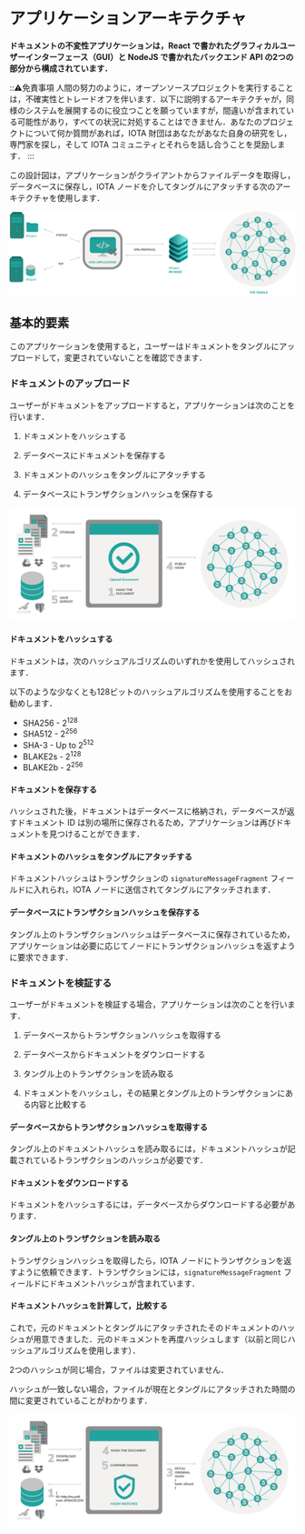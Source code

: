 # アプリケーションアーキテクチャ
<!-- # Application architecture -->

**ドキュメントの不変性アプリケーションは，React で書かれたグラフィカルユーザーインターフェース（GUI）と NodeJS で書かれたバックエンド API の2つの部分から構成されています．**
<!-- **The Document immutability application consists of two parts: A graphical user interface (GUI), written in React and a back-end API, written in NodeJS.** -->

:::warning:免責事項
人間の努力のように，オープンソースプロジェクトを実行することは，不確実性とトレードオフを伴います．以下に説明するアーキテクチャが，同様のシステムを展開するのに役立つことを願っていますが，間違いが含まれている可能性があり，すべての状況に対処することはできません．あなたのプロジェクトについて何か質問があれば，IOTA 財団はあなたがあなた自身の研究をし，専門家を探し，そして IOTA コミュニティとそれらを話し合うことを奨励します．
:::
<!-- :::warning:Disclaimer -->
<!-- Running an open source project, like any human endeavor, involves uncertainty and trade-offs. We hope the architecture described below helps you to deploy similar systems, but it may include mistakes, and can’t address every situation. If you have any questions about your project, we encourage you to do your own research, seek out experts, and discuss them with the IOTA community. -->
<!-- ::: -->

この設計図は，アプリケーションがクライアントからファイルデータを取得し，データベースに保存し，IOTA ノードを介してタングルにアタッチする次のアーキテクチャを使用します．
<!-- This blueprint uses the following architecture whereby the application takes file data from a client, saves it to a database, and attaches it to the Tangle through an IOTA node. -->

![Document immutability architecture](../images/document-immutability-architecture.png)

## 基本的要素
<!-- ## Building blocks -->

このアプリケーションを使用すると，ユーザーはドキュメントをタングルにアップロードして，変更されていないことを確認できます．
<!-- The application allows users to upload their documents to the Tangle and then verify that they haven't changed. -->

### ドキュメントのアップロード
<!-- ### Uploading a document -->

ユーザーがドキュメントをアップロードすると，アプリケーションは次のことを行います．
<!-- When a user uploads a document, the application does the following: -->

1. ドキュメントをハッシュする
<!-- 1. Hash the document -->
2. データベースにドキュメントを保存する
<!-- 2. Save the document in a database -->
3. ドキュメントのハッシュをタングルにアタッチする
<!-- 3. Attach the hash to the Tangle -->
4. データベースにトランザクションハッシュを保存する
<!-- 4. Save the transaction hash to the database -->

![Document hashing](../images/document-immutability-hashing.png)

#### ドキュメントをハッシュする
<!-- #### Hashing a document -->

ドキュメントは，次のハッシュアルゴリズムのいずれかを使用してハッシュされます．
<!-- The document is hashed, using one of the following hashing algorithms. -->

以下のような少なくとも128ビットのハッシュアルゴリズムを使用することをお勧めします．
<!-- We recommend using at least a 128-bit hashing algorithm such as the following: -->

- SHA256 - 2<sup>128</sup>
- SHA512 - 2<sup>256</sup>
- SHA-3	- Up to 2<sup>512</sup>
- BLAKE2s - 2<sup>128</sup>
- BLAKE2b - 2<sup>256</sup>

#### ドキュメントを保存する
<!-- #### Saving a document -->

ハッシュされた後，ドキュメントはデータベースに格納され，データベースが返すドキュメント ID は別の場所に保存されるため，アプリケーションは再びドキュメントを見つけることができます．
<!-- After being hashed, the document is stored in a database and the document ID that the database returns is saved elsewhere so the application can find it again. -->

#### ドキュメントのハッシュをタングルにアタッチする
<!-- #### Attaching the hash to the Tangle -->

ドキュメントハッシュはトランザクションの `signatureMessageFragment` フィールドに入れられ，IOTA ノードに送信されてタングルにアタッチされます．
<!-- The document hash is put in the `signatureMessageFragment` field of a transaction and sent to the IOTA node to attach it to the Tangle. -->

#### データベースにトランザクションハッシュを保存する
<!-- #### Saving the transaction hash to the database -->

タングル上のトランザクションハッシュはデータベースに保存されているため，アプリケーションは必要に応じてノードにトランザクションハッシュを返すように要求できます．
<!-- The transaction hash on the Tangle is saved in the database so that the application can ask the node to return it when necessary. -->

### ドキュメントを検証する
<!-- ### Verifying a document -->

ユーザーがドキュメントを検証する場合，アプリケーションは次のことを行います．
<!-- When a user wants to verify a document, the application does the following: -->

1. データベースからトランザクションハッシュを取得する
<!-- 1. Get the transaction hash from the database -->
2. データベースからドキュメントをダウンロードする
<!-- 2. Download the document from the database -->
3. タングル上のトランザクションを読み取る
<!-- 3. Read the transaction on the Tangle -->
4. ドキュメントをハッシュし，その結果とタングル上のトランザクションにある内容と比較する
<!-- 4. Hash the document and compare the results -->

#### データベースからトランザクションハッシュを取得する
<!-- #### Getting the transaction hash from the database -->

タングル上のドキュメントハッシュを読み取るには，ドキュメントハッシュが記載されているトランザクションのハッシュが必要です．
<!-- To be able to read the document hash on the Tangle, we need the hash of the transaction it's in. -->

#### ドキュメントをダウンロードする
<!-- #### Downloading the document -->

ドキュメントをハッシュするには，データベースからダウンロードする必要があります．
<!-- To be able to hash the document, we need to download it from the database. -->

#### タングル上のトランザクションを読み取る
<!-- #### Reading the transaction on the Tangle -->

トランザクションハッシュを取得したら，IOTA ノードにトランザクションを返すように依頼できます．トランザクションには，`signatureMessageFragment` フィールドにドキュメントハッシュが含まれています．
<!-- When we have the transaction hash, we can ask the IOTA node to return us the transaction, which contains the document hash in its `signatureMessageFragment` field. -->

#### ドキュメントハッシュを計算して，比較する
<!-- #### Calculating and comparing the document hash -->

これで，元のドキュメントとタングルにアタッチされたそのドキュメントのハッシュが用意できました．元のドキュメントを再度ハッシュします（以前と同じハッシュアルゴリズムを使用します）．
<!-- Now we have the original document and the hash of that document that was attached to the Tangle, we hash the original document again (using the same hashing algorithm as before). -->

2つのハッシュが同じ場合，ファイルは変更されていません．
<!-- If the two hashes match, the file is unchanged. -->

ハッシュが一致しない場合，ファイルが現在とタングルにアタッチされた時間の間に変更されていることがわかります．
<!-- if the hashes do not match, we know that the file has been changed between now and the time it was attached to the Tangle. -->

![Document hashing](../images/document-immutability-verification2.png)
